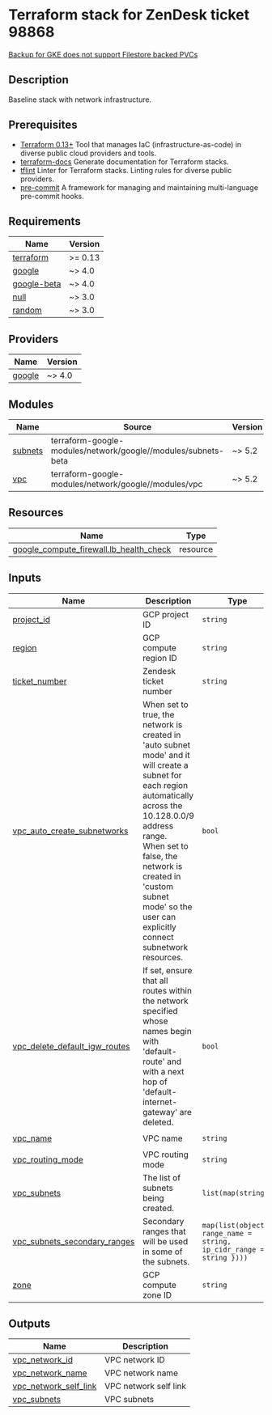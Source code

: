 # Terraform stack for ZenDesk ticket 98868
[Backup for GKE does not support Filestore backed PVCs](https://doitintl.zendesk.com/agent/tickets/98868)

## Description
Baseline stack with network infrastructure.

## Prerequisites
* [Terraform 0.13+](https://developer.hashicorp.com/terraform/downloads) Tool that manages IaC (infrastructure-as-code) in diverse public cloud providers and tools.
* [terraform-docs](https://github.com/terraform-docs/terraform-docs/releases/) Generate documentation for Terraform stacks.
* [tflint](https://github.com/terraform-linters/tflint) Linter for Terraform stacks. Linting rules for diverse public providers.
* [pre-commit](https://pre-commit.com/) A framework for managing and maintaining multi-language pre-commit hooks.

<!-- BEGINNING OF PRE-COMMIT-TERRAFORM DOCS HOOK -->
## Requirements

| Name | Version |
|------|---------|
| <a name="requirement_terraform"></a> [terraform](#requirement\_terraform) | >= 0.13 |
| <a name="requirement_google"></a> [google](#requirement\_google) | ~> 4.0 |
| <a name="requirement_google-beta"></a> [google-beta](#requirement\_google-beta) | ~> 4.0 |
| <a name="requirement_null"></a> [null](#requirement\_null) | ~> 3.0 |
| <a name="requirement_random"></a> [random](#requirement\_random) | ~> 3.0 |

## Providers

| Name | Version |
|------|---------|
| <a name="provider_google"></a> [google](#provider\_google) | ~> 4.0 |

## Modules

| Name | Source | Version |
|------|--------|---------|
| <a name="module_subnets"></a> [subnets](#module\_subnets) | terraform-google-modules/network/google//modules/subnets-beta | ~> 5.2 |
| <a name="module_vpc"></a> [vpc](#module\_vpc) | terraform-google-modules/network/google//modules/vpc | ~> 5.2 |

## Resources

| Name | Type |
|------|------|
| [google_compute_firewall.lb_health_check](https://registry.terraform.io/providers/hashicorp/google/latest/docs/resources/compute_firewall) | resource |

## Inputs

| Name | Description | Type | Default | Required |
|------|-------------|------|---------|:--------:|
| <a name="input_project_id"></a> [project\_id](#input\_project\_id) | GCP project ID | `string` | n/a | yes |
| <a name="input_region"></a> [region](#input\_region) | GCP compute region ID | `string` | n/a | yes |
| <a name="input_ticket_number"></a> [ticket\_number](#input\_ticket\_number) | Zendesk ticket number | `string` | n/a | yes |
| <a name="input_vpc_auto_create_subnetworks"></a> [vpc\_auto\_create\_subnetworks](#input\_vpc\_auto\_create\_subnetworks) | When set to true, the network is created in 'auto subnet mode' and it will create a subnet for each region automatically across the 10.128.0.0/9 address range. <br>When set to false, the network is created in 'custom subnet mode' so the user can explicitly connect subnetwork resources. | `bool` | `false` | no |
| <a name="input_vpc_delete_default_igw_routes"></a> [vpc\_delete\_default\_igw\_routes](#input\_vpc\_delete\_default\_igw\_routes) | If set, ensure that all routes within the network specified whose names begin with 'default-route' and with a next hop of 'default-internet-gateway' are deleted. | `bool` | `false` | no |
| <a name="input_vpc_name"></a> [vpc\_name](#input\_vpc\_name) | VPC name | `string` | `"test-vpc"` | no |
| <a name="input_vpc_routing_mode"></a> [vpc\_routing\_mode](#input\_vpc\_routing\_mode) | VPC routing mode | `string` | `"GLOBAL"` | no |
| <a name="input_vpc_subnets"></a> [vpc\_subnets](#input\_vpc\_subnets) | The list of subnets being created. | `list(map(string))` | n/a | yes |
| <a name="input_vpc_subnets_secondary_ranges"></a> [vpc\_subnets\_secondary\_ranges](#input\_vpc\_subnets\_secondary\_ranges) | Secondary ranges that will be used in some of the subnets. | `map(list(object({ range_name = string, ip_cidr_range = string })))` | `{}` | no |
| <a name="input_zone"></a> [zone](#input\_zone) | GCP compute zone ID | `string` | n/a | yes |

## Outputs

| Name | Description |
|------|-------------|
| <a name="output_vpc_network_id"></a> [vpc\_network\_id](#output\_vpc\_network\_id) | VPC network ID |
| <a name="output_vpc_network_name"></a> [vpc\_network\_name](#output\_vpc\_network\_name) | VPC network name |
| <a name="output_vpc_network_self_link"></a> [vpc\_network\_self\_link](#output\_vpc\_network\_self\_link) | VPC network self link |
| <a name="output_vpc_subnets"></a> [vpc\_subnets](#output\_vpc\_subnets) | VPC subnets |
<!-- END OF PRE-COMMIT-TERRAFORM DOCS HOOK -->